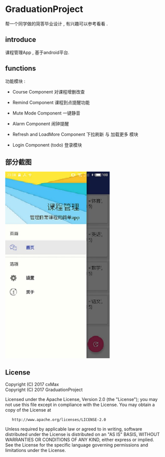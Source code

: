# GraduationProject
帮一个同学做的简答毕业设计 , 有兴趣可以参考看看 .

## introduce 
课程管理App , 基于android平台.

## functions
功能模块 : 
* Course Component 对课程增删改查

* Remind Component 课程到点提醒功能

* Mute Mode Component 一键静音

* Alarm Component 闹钟提醒

* Refresh and LoadMore Component 下拉刷新 与 加载更多 模块

* Login Component (todo) 登录模块

## 部分截图
  ![image](https://github.com/cxMax/GraduationProject/blob/master/screenshot/index_page.jpg)

## License
   Copyright (C) 2017 cxMax  
   Copyright (C) 2017 GraduationProject

   Licensed under the Apache License, Version 2.0 (the "License");
   you may not use this file except in compliance with the License.
   You may obtain a copy of the License at

       http://www.apache.org/licenses/LICENSE-2.0

   Unless required by applicable law or agreed to in writing, software
   distributed under the License is distributed on an "AS IS" BASIS,
   WITHOUT WARRANTIES OR CONDITIONS OF ANY KIND, either express or implied.
   See the License for the specific language governing permissions and
   limitations under the License.
